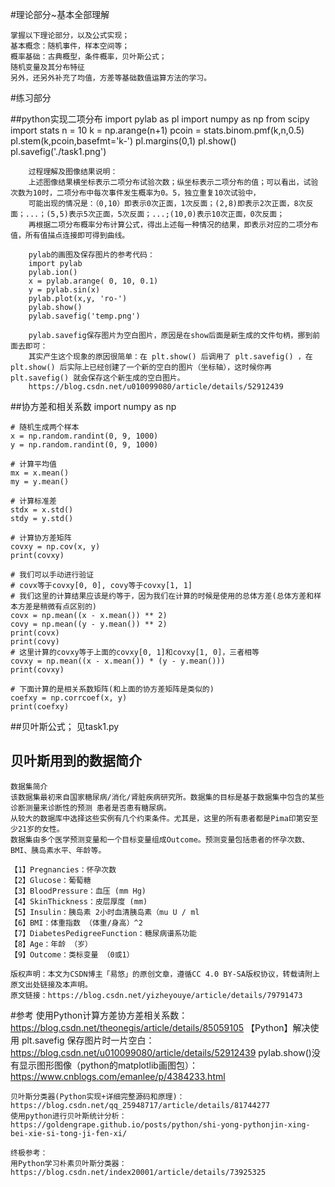 #理论部分~基本全部理解

    掌握以下理论部分，以及公式实现；
    基本概念：随机事件，样本空间等；
    概率基础：古典概型，条件概率，贝叶斯公式；
    随机变量及其分布特征
    另外，还另外补充了均值，方差等基础数值运算方法的学习。



#练习部分


##python实现二项分布
        import pylab as pl
        import numpy as np
        from scipy import stats
        n =  10
        k = np.arange(n+1)
        pcoin = stats.binom.pmf(k,n,0.5)
        pl.stem(k,pcoin,basefmt='k-')
        pl.margins(0,1)
        pl.show()
        pl.savefig('./task1.png')
        
        过程理解及图像结果说明：
        上述图像结果横坐标表示二项分布试验次数；纵坐标表示二项分布的值；可以看出，试验次数为10时，二项分布中每次事件发生概率为0。5，独立重复10次试验中，
        可能出现的情况是：（0,10）即表示0次正面，1次反面；(2,8)即表示2次正面，8次反面；...；(5,5)表示5次正面，5次反面；...;(10,0)表示10次正面，0次反面；
        再根据二项分布概率分布计算公式，得出上述每一种情况的结果，即表示对应的二项分布值，所有值描点连接即可得到曲线。

        pylab的画图及保存图片的参考代码：
        import pylab
        pylab.ion()
        x = pylab.arange( 0, 10, 0.1)
        y = pylab.sin(x)
        pylab.plot(x,y, 'ro-')
        pylab.show() 
        pylab.savefig('temp.png')

        pylab.savefig保存图片为空白图片，原因是在show后面是新生成的文件句柄，挪到前面去即可：
        其实产生这个现象的原因很简单：在 plt.show() 后调用了 plt.savefig() ，在 plt.show() 后实际上已经创建了一个新的空白的图片（坐标轴），这时候你再 plt.savefig() 就会保存这个新生成的空白图片。
        https://blog.csdn.net/u010099080/article/details/52912439




##协方差和相关系数
    import numpy as np
    
    # 随机生成两个样本
    x = np.random.randint(0, 9, 1000)
    y = np.random.randint(0, 9, 1000)
    
    # 计算平均值
    mx = x.mean()
    my = y.mean()
    
    # 计算标准差
    stdx = x.std()
    stdy = y.std()
    
    # 计算协方差矩阵
    covxy = np.cov(x, y)
    print(covxy)
    
    # 我们可以手动进行验证
    # covx等于covxy[0, 0], covy等于covxy[1, 1]
    # 我们这里的计算结果应该是约等于，因为我们在计算的时候是使用的总体方差(总体方差和样本方差是稍微有点区别的)
    covx = np.mean((x - x.mean()) ** 2) 
    covy = np.mean((y - y.mean()) ** 2) 
    print(covx)
    print(covy)
    # 这里计算的covxy等于上面的covxy[0, 1]和covxy[1, 0]，三者相等
    covxy = np.mean((x - x.mean()) * (y - y.mean()))
    print(covxy)
    
    # 下面计算的是相关系数矩阵(和上面的协方差矩阵是类似的)
    coefxy = np.corrcoef(x, y)
    print(coefxy)

##贝叶斯公式；
    见task1.py
## 贝叶斯用到的数据简介
    数据集简介
    该数据集最初来自国家糖尿病/消化/肾脏疾病研究所。数据集的目标是基于数据集中包含的某些诊断测量来诊断性的预测 患者是否患有糖尿病。
    从较大的数据库中选择这些实例有几个约束条件。尤其是，这里的所有患者都是Pima印第安至少21岁的女性。
    数据集由多个医学预测变量和一个目标变量组成Outcome。预测变量包括患者的怀孕次数、BMI、胰岛素水平、年龄等。
    
    【1】Pregnancies：怀孕次数
    【2】Glucose：葡萄糖
    【3】BloodPressure：血压 (mm Hg)
    【4】SkinThickness：皮层厚度 (mm)
    【5】Insulin：胰岛素 2小时血清胰岛素（mu U / ml
    【6】BMI：体重指数 （体重/身高）^2
    【7】DiabetesPedigreeFunction：糖尿病谱系功能
    【8】Age：年龄 （岁）
    【9】Outcome：类标变量 （0或1）

    版权声明：本文为CSDN博主「易悠」的原创文章，遵循CC 4.0 BY-SA版权协议，转载请附上原文出处链接及本声明。
    原文链接：https://blog.csdn.net/yizheyouye/article/details/79791473

#参考
    使用Python计算方差协方差相关系数：https://blog.csdn.net/theonegis/article/details/85059105
    【Python】解决使用 plt.savefig 保存图片时一片空白：https://blog.csdn.net/u010099080/article/details/52912439
    pylab.show()没有显示图形图像（python的matplotlib画图包）：https://www.cnblogs.com/emanlee/p/4384233.html
    
    贝叶斯分类器(Python实现+详细完整源码和原理)：https://blog.csdn.net/qq_25948717/article/details/81744277
    使用python进行贝叶斯统计分析：https://goldengrape.github.io/posts/python/shi-yong-pythonjin-xing-bei-xie-si-tong-ji-fen-xi/

    终极参考：
    用Python学习朴素贝叶斯分类器：https://blog.csdn.net/index20001/article/details/73925325